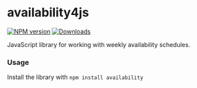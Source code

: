 # availability4js

[![NPM version][npm-image]][npm-url] [![Downloads][downloads-image]][npm-url]

JavaScript library for working with weekly availability schedules.

### Usage
Install the library with `npm install availability`

[downloads-image]: https://img.shields.io/npm/dm/availability.svg

[npm-url]: https://npmjs.org/package/availability
[npm-image]: https://img.shields.io/npm/v/availability.svg
